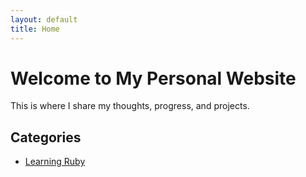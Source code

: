 ```yaml
---
layout: default
title: Home
---
```


# Welcome to My Personal Website

This is where I share my thoughts, progress, and projects.

## Categories

- [Learning Ruby](categories/ruby)

